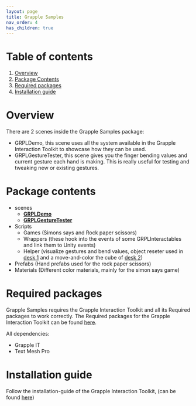 ```yaml
---
layout: page
title: Grapple Samples
nav_order: 4
has_children: true
---
```

# Table of contents
1. [Overview](#overview)
2. [Package Contents](#package-contents)
3. [Required packages](#required-packages)
4. [Installation guide](#installation-guide)

# Overview
There are 2 scenes inside the Grapple Samples package:
- GRPLDemo, this scene uses all the system available in the Grapple Interaction Toolkit to showcase how they can be used.
- GRPLGestureTester, this scene gives you the finger bending values and current gesture each hand is making. This is really useful for testing and tweaking new or existing gestures.

# Package contents
- scenes
    - [**GRPLDemo**](https://rhinox-training.github.io/grpl-2.0/pages/GRPL_Samples/GRPLDemo.html)
    - [**GRPLGestureTester**](https://rhinox-training.github.io/grpl-2.0/pages/GRPL_Samples/GRPLGestureTester.html)
- Scripts
    - Games (Simons says and Rock paper scissors)
    - Wrappers (these hook into the events of some GRPLInteractables and link them to Unity events)
    - Helper (visualize gestures and bend values, object reseter used in [desk 1](https://rhinox-training.github.io/grpl-2.0/pages/GRPL_Samples/GRPLDemo.html#desk-1) and a move-and-color the cube of [desk 2](https://rhinox-training.github.io/grpl-2.0/pages/GRPL_Samples/GRPLDemo.html#desk-2))
 - Prefabs (Hand prefabs used for the rock paper scissors)
 - Materials (Different color materials, mainly for the simon says game)
	
# Required packages
Grapple Samples requires the Grapple Interaction Toolkit and all its Required packages to work correctly. 
The Required packages for the Grapple Interaction Toolkit can be found [here](../GRPL_IT/GrappleIT#required-packages).

All dependencies:
- Grapple IT
- Text Mesh Pro

# Installation guide
Follow the installation-guide of the Grapple Interaction Toolkit, (can be found [here](../GRPL_IT/GrappleIT#installation-guide))
